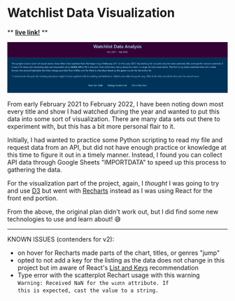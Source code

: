 # Watchlist Data Visualization

** <b>[live link!](https://watchlist-data-analysis.netlify.app/)</b> ** 

![Watchlist Data Visualization/Analysis](watchlist-dashboard.jpg "Watchlist Data Visualization/Analysis")

From early February 2021 to February 2022, I have been noting down most every title and show I had watched during the year and wanted to put this data into some sort of visualization. There are many data sets out there to experiment with, but this has a bit more personal flair to it. 

Initially, I had wanted to practice some Python scripting to read my file and request data from an API, but did not have enough practice or knowledge at this time to figure it out in a timely manner. Instead, I found you can collect API data through Google Sheets "IMPORTDATA" to speed up this process to gathering the data. 

For the visualization part of the project, again, I <i>thought </i> I was going to try and use [D3](https://d3js.org/) but went with [Recharts](https://recharts.org/en-US) instead as I was using React for the front end portion. 

From the above, the original plan didn't work out, but I did find some new technologies to use and learn about! 😅

---------------------
KNOWN ISSUES (contenders for v2):
- on hover for Recharts made parts of the chart, titles, or genres "jump"
- opted to not add a key for the listing as the data does not change in this project but im aware of React's [List and Keys](https://reactjs.org/docs/lists-and-keys.html) recommendation
- Type error with the scatterplot Rechart usage with this warning <code> Warning: Received NaN for the `width` attribute. If this is expected, cast the value to a string. </code>